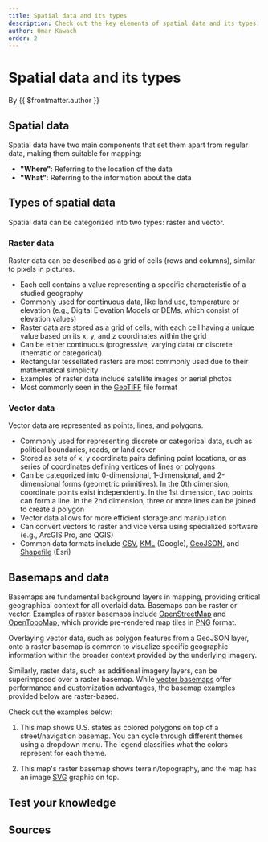 ```yaml
---
title: Spatial data and its types
description: Check out the key elements of spatial data and its types.
author: Omar Kawach
order: 2
---
```


# Spatial data and its types

By {{ $frontmatter.author }}

## Spatial data

Spatial data have two main components that set them apart from regular data, making them suitable for mapping:

- **"Where"**: Referring to the location of the data
- **"What"**: Referring to the information about the data

## Types of spatial data

Spatial data can be categorized into two types: raster and vector.

### Raster data

Raster data can be described as a grid of cells (rows and columns), similar to pixels in pictures.

- Each cell contains a value representing a specific characteristic of a studied geography
- Commonly used for continuous data, like land use, temperature or elevation (e.g., Digital Elevation Models or DEMs, which consist of elevation values)
- Raster data are stored as a grid of cells, with each cell having a unique value based on its x, y, and z coordinates within the grid
- Can be either continuous (progressive, varying data) or discrete (thematic or categorical)
- Rectangular tessellated rasters are most commonly used due to their mathematical simplicity
- Examples of raster data include satellite images or aerial photos
- Most commonly seen in the [GeoTIFF](https://en.wikipedia.org/wiki/GeoTIFF) file format

### Vector data

Vector data are represented as points, lines, and polygons.

- Commonly used for representing discrete or categorical data, such as political boundaries, roads, or land cover
- Stored as sets of x, y coordinate pairs defining point locations, or as series of coordinates defining vertices of lines or polygons
- Can be categorized into 0-dimensional, 1-dimensional, and 2-dimensional forms (geometric primitives). In the 0th dimension, coordinate points exist independently. In the 1st dimension, two points can form a line. In the 2nd dimension, three or more lines can be joined to create a polygon
- Vector data allows for more efficient storage and manipulation
- Can convert vectors to raster and vice versa using specialized software (e.g., ArcGIS Pro, and QGIS)
- Common data formats include [CSV](https://en.wikipedia.org/wiki/Comma-separated_values), [KML](https://en.wikipedia.org/wiki/Keyhole_Markup_Language) (Google), [GeoJSON](https://en.wikipedia.org/wiki/GeoJSON), and [Shapefile](https://en.wikipedia.org/wiki/Shapefile) (Esri)

<ContentFigure 
   :imgSrc="'/assets/images/vector_raster.png'" 
   :description="'Comparing real world data to types of spatial data'"
   :anchorHref="'http://www.geography.hunter.cuny.edu/~jochen/gtech361/lectures/lecture05/concepts/03%20-%20Geographic%20data%20models.html'"
   :anchorText="'Credit: CUNY Department of Geography and Environmental Science'"
/>

## Basemaps and data

Basemaps are fundamental background layers in mapping, providing critical geographical context for all overlaid data. 
Basemaps can be raster or vector. 
Examples of raster basemaps include [OpenStreetMap](https://wiki.openstreetmap.org/wiki/Raster_tile_providers) and [OpenTopoMap](https://wiki.openstreetmap.org/wiki/OpenTopoMap), which provide pre-rendered map tiles in [PNG](https://en.wikipedia.org/wiki/PNG) format. 

Overlaying vector data, such as polygon features from a GeoJSON layer, onto a raster basemap is common to visualize specific geographic information within the broader context provided by the underlying imagery.

Similarly, raster data, such as additional imagery layers, can be superimposed over a raster basemap. 
While [vector basemaps](https://wiki.openstreetmap.org/wiki/Vector_tiles) offer performance and customization advantages, the basemap examples provided below are raster-based.

Check out the examples below:

1. This map shows U.S. states as colored polygons on top of a street/navigation basemap. You can cycle through different themes using a dropdown menu. The legend classifies what the colors represent for each theme.

2. This map's raster basemap shows terrain/topography, and the map has an image [SVG](https://en.wikipedia.org/wiki/SVG) graphic on top. 

<VectorAndRaster />

## Test your knowledge

<Quiz :quiz-data="{
  questions: [
    {
      question: 'Which is preferred for representing continuous data such as elevation? (Hint: you want the data with the more detailed representation of terrain)',
      options: [
        {
          answer: 'Raster',
          key: 1
        },
        {
          answer: 'Vector',
          key: 2
        }
      ],
      correctAnswer: 1
    },
    {
      question: 'Which is preferred for representing discrete or categorical data such as political boundaries?',
      options: [
        {
          answer: 'Raster',
          key: 1
        },
        {
          answer: 'Vector',
          key: 2
        }
      ],
      correctAnswer: 2
    },
    {
      question: 'Can you convert vector data to raster and vice versa?',
      options: [
        {
          answer: 'Yes',
          key: 1
        },
        {
          answer: 'No',
          key: 2
        }
      ],
      correctAnswer: 1
    }
  ]
}" />

## Sources

<Sources :sources="[
  {
    title: 'Geospatial Analysis 6th Edition, 2021 update',
    author: 'spatialanalysisonline.com',
    url: 'https://spatialanalysisonline.com/HTML/index.html?tessellations_and_triangulatio.htm',
  },
  {
    title: '6.4 Geometric Primitives',
    author: 'PennState College of Earth and Mineral Sciences',
    url: 'https://www.e-education.psu.edu/geog160/node/1948',
  },
  {
    title: 'The Ultimate List of GIS Formats and Geospatial File Extensions',
    author: 'GISGeography',
    url: 'https://gisgeography.com/gis-formats/',
  },
  {
    title: 'Tessellation',
    author: 'Living Textbook',
    url: 'https://ltb.itc.utwente.nl/491/concept/79690',
  },
  {
    title: 'Overlay examples',
    author: 'Leaflet',
    url: 'https://leafletjs.com/examples/overlays/',
  },
]" />
